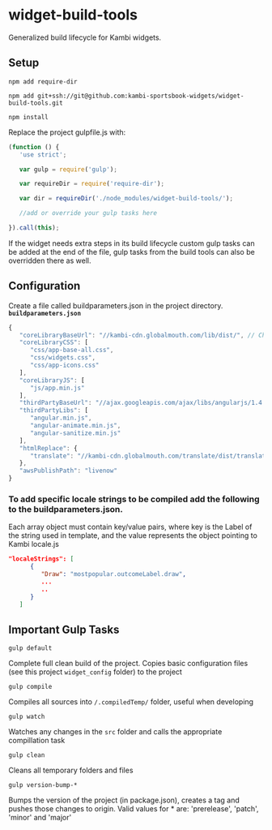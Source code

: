 # widget-build-tools

Generalized build lifecycle for Kambi widgets.

## Setup

```
npm add require-dir

npm add git+ssh://git@github.com:kambi-sportsbook-widgets/widget-build-tools.git

npm install
```

Replace the project gulpfile.js with:

```javascript
(function () {
   'use strict';

   var gulp = require('gulp');

   var requireDir = require('require-dir');

   var dir = requireDir('./node_modules/widget-build-tools/');

   //add or override your gulp tasks here

}).call(this);
```

If the widget needs extra steps in its build lifecycle custom gulp tasks can be added at the end of the file, gulp tasks from the build tools can also be overridden there as well.

## Configuration

Create a file called buildparameters.json in the project directory.
__`buildparameters.json`__
```javascript
{
   "coreLibraryBaseUrl": "//kambi-cdn.globalmouth.com/lib/dist/", // Change this to the url of the build version of core library
   "coreLibraryCSS": [
      "css/app-base-all.css",
      "css/widgets.css",
      "css/app-icons.css"
   ],
   "coreLibraryJS": [
      "js/app.min.js"
   ],
   "thirdPartyBaseUrl": "//ajax.googleapis.com/ajax/libs/angularjs/1.4.5/",  // The location you want to load the third part libraries from
   "thirdPartyLibs": [
      "angular.min.js",
      "angular-animate.min.js",
      "angular-sanitize.min.js"
   ],
   "htmlReplace": {
      "translate": "//kambi-cdn.globalmouth.com/translate/dist/translate.min.js" // If the widget requires the translate module, link it here
   },
   "awsPublishPath": "livenow"
}
```

### To add specific locale strings to be compiled add the following to the buildparameters.json.
Each array object must contain key/value pairs, where key is the Label of the string used in template, and the value
represents the object pointing to Kambi locale.js

```json
"localeStrings": [
      {
         "Draw": "mostpopular.outcomeLabel.draw",
         ...
         ..
      }
   ]
```

## Important Gulp Tasks

  `gulp default`

  Complete full clean build of the project. Copies basic configuration files (see this project `widget_config` folder) to the project

  `gulp compile`

  Compiles all sources into `/.compiledTemp/` folder, useful when developing

  `gulp watch`

  Watches any changes in the `src` folder and calls the appropriate compillation task

  `gulp clean`

  Cleans all temporary folders and files

  `gulp version-bump-*`

  Bumps the version of the project (in package.json), creates a tag and pushes those changes to origin. Valid values for * are: 'prerelease', 'patch', 'minor' and 'major'
